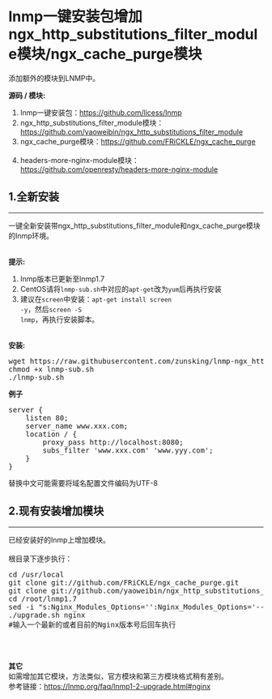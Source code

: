 # lnmp一键安装包增加ngx_http_substitutions_filter_module模块/ngx_cache_purge模块

添加额外的模块到LNMP中。

<b>源码 / 模块:</b><br>
1. lnmp一键安装包：https://github.com/licess/lnmp
2. ngx_http_substitutions_filter_module模块：https://github.com/yaoweibin/ngx_http_substitutions_filter_module
3. ngx_cache_purge模块：https://github.com/FRiCKLE/ngx_cache_purge</br></br>
4. headers-more-nginx-module模块：https://github.com/openresty/headers-more-nginx-module

<h2>1.全新安装</h2>
<hr>
一键全新安装带ngx_http_substitutions_filter_module和ngx_cache_purge模块的lnmp环境。</br></br>

<b>提示:</b><br>
1. lnmp版本已更新至lnmp1.7
2. CentOS请将<code>lnmp-sub.sh</code>中对应的<code>apt-get</code>改为<code>yum</code>后再执行安装
3. 建议在<code>screen</code>中安装：<code>apt-get install screen -y</code>，然后<code>screen -S lnmp</code>，再执行安装脚本。</br></br>

<b>安装:</b>
<pre>
wget https://raw.githubusercontent.com/zunsking/lnmp-ngx_http_substitutions_filter_module/master/lnmp-sub.sh
chmod +x lnmp-sub.sh
./lnmp-sub.sh
</pre>

<b>例子</b>
<pre>
server {
    listen 80;
    server_name www.xxx.com;
    location / {
        proxy_pass http://localhost:8080;
        subs_filter 'www.xxx.com' 'www.yyy.com';
    }
}
</pre>
替换中文可能需要将域名配置文件编码为UTF-8

<h2>2.现有安装增加模块</h2>
<hr>
已经安装好的lnmp上增加模块。</br></br>
根目录下逐步执行：
<pre>
cd /usr/local
git clone git://github.com/FRiCKLE/ngx_cache_purge.git
git clone git://github.com/yaoweibin/ngx_http_substitutions_filter_module
cd /root/lnmp1.7
sed -i "s:Nginx_Modules_Options='':Nginx_Modules_Options='--add-module=/usr/local/ngx_http_substitutions_filter_module --add-module=/usr/local/ngx_cache_purge':" lnmp.conf
./upgrade.sh nginx
#输入一个最新的或者目前的Nginx版本号后回车执行
</pre>
<br><br>

<b>其它</b><br>
如需增加其它模块，方法类似，官方模块和第三方模块格式稍有差别。<br>
参考链接：https://lnmp.org/faq/lnmp1-2-upgrade.html#nginx
